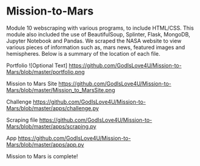 # Mission-to-Mars
Module 10 webscraping with various programs, to include HTML/CSS. This module also included the use of BeautifulSoup, Splinter, Flask, MongoDB, Jupyter Notebook and Pandas. We scraped the NASA website to view various pieces of information such as, mars news, featured images and hemispheres. Below is a summary of the location of each file. 

Portfolio 
![Optional Text] https://github.com/GodIsLove4U/Mission-to-Mars/blob/master/portfolio.png

Mission to Mars Site
https://github.com/GodIsLove4U/Mission-to-Mars/blob/master/Mission_to_MarsSite.png

Challenge
https://github.com/GodIsLove4U/Mission-to-Mars/blob/master/apps/challenge.py

Scraping file
https://github.com/GodIsLove4U/Mission-to-Mars/blob/master/apps/scraping.py

App
https://github.com/GodIsLove4U/Mission-to-Mars/blob/master/apps/app.py

Mission to Mars is complete!
